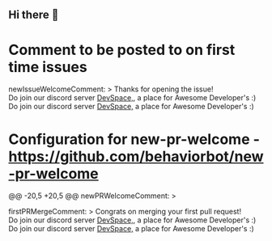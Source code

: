 ## Hi there 👋

<!--
**kauediniz01-gif/kauediniz01-gif** is a ✨ _special_ ✨ repository because its `README.md` (this file) appears on your GitHub profile.

Here are some ideas to get you started:

- 🔭 I’m currently working on ...
- 🌱 I’m currently learning ...
- 👯 I’m looking to collaborate on ...
- 🤔 I’m looking for help with ...
- 💬 Ask me about ...
- 📫 How to reach me: ...
- 😄 Pronouns: ...
- ⚡ Fun fact: ...
--> 

# Comment to be posted to on first time issues
newIssueWelcomeComment: >
  Thanks for opening the issue!   
  Do join our discord server [DevSpace,](https://discord.gg/PwU8sza), a place for Awesome Developer's :)
  Do join our discord server [DevSpace,](https://discord.gg/PwU8sza) a place for Awesome Developer's :)
    
# Configuration for new-pr-welcome - https://github.com/behaviorbot/new-pr-welcome

@@ -20,5 +20,5 @@ newPRWelcomeComment: >

firstPRMergeComment: >
 Congrats on merging your first pull request!   
 Do join our discord server [DevSpace,](https://discord.gg/PwU8sza), a place for Awesome Developer's :)
 Do join our discord server [DevSpace,](https://discord.gg/PwU8sza) a place for Awesome Developer's :)
 

